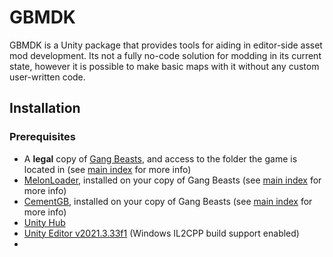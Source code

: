 # GBMDK

GBMDK is a Unity package that provides tools for aiding in editor-side asset mod development. Its not a fully no-code solution for modding in its current state, however it is possible to make basic maps with it without any custom user-written code.

## Installation

### Prerequisites

- A **legal** copy of [Gang Beasts](https://gangbeasts.game/), and access to the folder the game is located in (see [main index](../../index.md) for more info)
- [MelonLoader](https://melonwiki.xyz/#/), installed on your copy of Gang Beasts (see [main index](../../index.md) for more info)
- [CementGB](https://thunderstore.io/c/gang-beasts/p/CementGB/CementGB/), installed on your copy of Gang Beasts (see [main index](../../index.md) for more info)
- [Unity Hub](https://unity.com/download)
- [Unity Editor v2021.3.33f1](unityhub://2021.3.33f1/ee5a2aa03ab2) (Windows IL2CPP build support enabled)
- 
